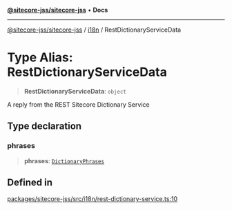 [**@sitecore-jss/sitecore-jss**](../../README.md) • **Docs**

***

[@sitecore-jss/sitecore-jss](../../README.md) / [i18n](../README.md) / RestDictionaryServiceData

# Type Alias: RestDictionaryServiceData

> **RestDictionaryServiceData**: `object`

A reply from the REST Sitecore Dictionary Service

## Type declaration

### phrases

> **phrases**: [`DictionaryPhrases`](../interfaces/DictionaryPhrases.md)

## Defined in

[packages/sitecore-jss/src/i18n/rest-dictionary-service.ts:10](https://github.com/Sitecore/jss/blob/9fded091a348a586c285b62bab7a9afba0a841bc/packages/sitecore-jss/src/i18n/rest-dictionary-service.ts#L10)
